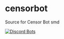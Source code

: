 # censorbot
Source for Censor Bot
smd

[![Discord Bots](https://discordbots.org/api/widget/394019914157129728.svg)](https://discordbots.org/bot/394019914157129728)
